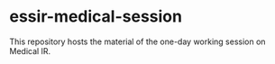 # essir-medical-session
This repository hosts the material of the one-day working session on Medical IR.
